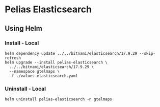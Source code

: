# Pelias Elasticsearch

## Using Helm

### Install - Local

```shell
helm dependency update ../../bitnami/elasticsearch/17.9.29 --skip-refresh
helm upgrade --install pelias-elasticsearch \
  ../../bitnami/elasticsearch/17.9.29 \
  --namespace gtelmaps \
  -f ./values-elasticsearch.yaml
```

### Uninstall - Local

```shell
helm uninstall pelias-elasticsearch -n gtelmaps
```